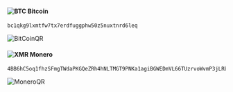 
#### ![BTC](https://georgi.karapetrov.top/images/coin/BTC.jpg) Bitcoin

    bc1qkg9lxmtfw7tx7erdfuggphw50z5nuxtnrd6leq

![BitCoinQR](https://georgi.karapetrov.top/images/coin/BitCoinQR.jpg)

#### ![XMR](https://georgi.karapetrov.top/images/coin/XMR.jpg) Monero

    4BB6hC5oq1fhzSFmgTWdaPKGQeZRh4hNLTMGT9PNKa1agiBGWEDmVL66TUzrvoWvmP3jLRbbVGRrSUXrkndXgFhQQN2QCnR

![MoneroQR](https://georgi.karapetrov.top/images/coin/MoneroQR.jpg)
